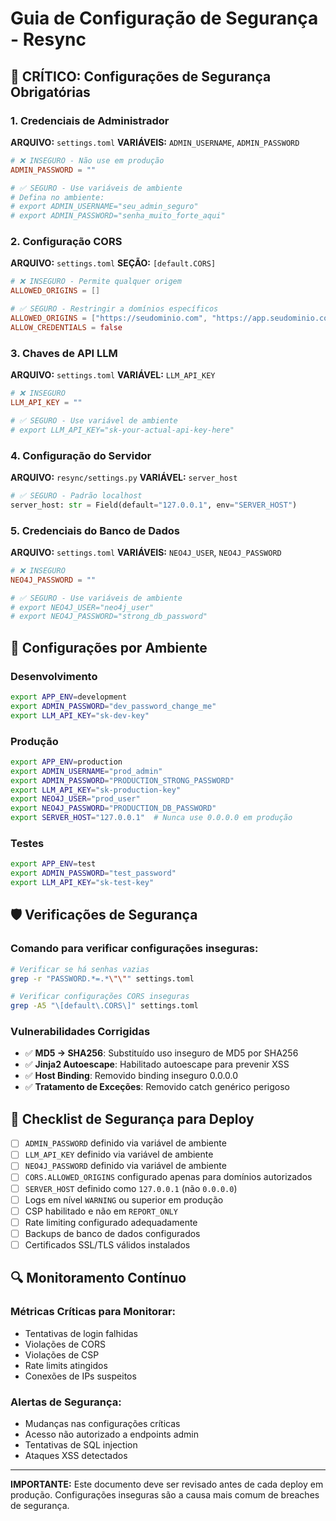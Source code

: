 # Guia de Configuração de Segurança - Resync

## 🚨 CRÍTICO: Configurações de Segurança Obrigatórias

### 1. Credenciais de Administrador
**ARQUIVO:** `settings.toml`
**VARIÁVEIS:** `ADMIN_USERNAME`, `ADMIN_PASSWORD`

```toml
# ❌ INSEGURO - Não use em produção
ADMIN_PASSWORD = ""

# ✅ SEGURO - Use variáveis de ambiente
# Defina no ambiente:
# export ADMIN_USERNAME="seu_admin_seguro"
# export ADMIN_PASSWORD="senha_muito_forte_aqui"
```

### 2. Configuração CORS
**ARQUIVO:** `settings.toml`
**SEÇÃO:** `[default.CORS]`

```toml
# ❌ INSEGURO - Permite qualquer origem
ALLOWED_ORIGINS = []

# ✅ SEGURO - Restringir a domínios específicos
ALLOWED_ORIGINS = ["https://seudominio.com", "https://app.seudominio.com"]
ALLOW_CREDENTIALS = false
```

### 3. Chaves de API LLM
**ARQUIVO:** `settings.toml`
**VARIÁVEL:** `LLM_API_KEY`

```toml
# ❌ INSEGURO
LLM_API_KEY = ""

# ✅ SEGURO - Use variável de ambiente
# export LLM_API_KEY="sk-your-actual-api-key-here"
```

### 4. Configuração do Servidor
**ARQUIVO:** `resync/settings.py`
**VARIÁVEL:** `server_host`

```python
# ✅ SEGURO - Padrão localhost
server_host: str = Field(default="127.0.0.1", env="SERVER_HOST")
```

### 5. Credenciais do Banco de Dados
**ARQUIVO:** `settings.toml`
**VARIÁVEIS:** `NEO4J_USER`, `NEO4J_PASSWORD`

```toml
# ❌ INSEGURO
NEO4J_PASSWORD = ""

# ✅ SEGURO - Use variáveis de ambiente
# export NEO4J_USER="neo4j_user"
# export NEO4J_PASSWORD="strong_db_password"
```

## 🔧 Configurações por Ambiente

### Desenvolvimento
```bash
export APP_ENV=development
export ADMIN_PASSWORD="dev_password_change_me"
export LLM_API_KEY="sk-dev-key"
```

### Produção
```bash
export APP_ENV=production
export ADMIN_USERNAME="prod_admin"
export ADMIN_PASSWORD="PRODUCTION_STRONG_PASSWORD"
export LLM_API_KEY="sk-production-key"
export NEO4J_USER="prod_user"
export NEO4J_PASSWORD="PRODUCTION_DB_PASSWORD"
export SERVER_HOST="127.0.0.1"  # Nunca use 0.0.0.0 em produção
```

### Testes
```bash
export APP_ENV=test
export ADMIN_PASSWORD="test_password"
export LLM_API_KEY="sk-test-key"
```

## 🛡️ Verificações de Segurança

### Comando para verificar configurações inseguras:
```bash
# Verificar se há senhas vazias
grep -r "PASSWORD.*=.*\"\"" settings.toml

# Verificar configurações CORS inseguras
grep -A5 "\[default\.CORS\]" settings.toml
```

### Vulnerabilidades Corrigidas
- ✅ **MD5 → SHA256**: Substituído uso inseguro de MD5 por SHA256
- ✅ **Jinja2 Autoescape**: Habilitado autoescape para prevenir XSS
- ✅ **Host Binding**: Removido binding inseguro 0.0.0.0
- ✅ **Tratamento de Exceções**: Removido catch genérico perigoso

## 🚨 Checklist de Segurança para Deploy

- [ ] `ADMIN_PASSWORD` definido via variável de ambiente
- [ ] `LLM_API_KEY` definido via variável de ambiente
- [ ] `NEO4J_PASSWORD` definido via variável de ambiente
- [ ] `CORS.ALLOWED_ORIGINS` configurado apenas para domínios autorizados
- [ ] `SERVER_HOST` definido como `127.0.0.1` (não `0.0.0.0`)
- [ ] Logs em nível `WARNING` ou superior em produção
- [ ] CSP habilitado e não em `REPORT_ONLY`
- [ ] Rate limiting configurado adequadamente
- [ ] Backups de banco de dados configurados
- [ ] Certificados SSL/TLS válidos instalados

## 🔍 Monitoramento Contínuo

### Métricas Críticas para Monitorar:
- Tentativas de login falhidas
- Violações de CORS
- Violações de CSP
- Rate limits atingidos
- Conexões de IPs suspeitos

### Alertas de Segurança:
- Mudanças nas configurações críticas
- Acesso não autorizado a endpoints admin
- Tentativas de SQL injection
- Ataques XSS detectados

---

**IMPORTANTE:** Este documento deve ser revisado antes de cada deploy em produção. Configurações inseguras são a causa mais comum de breaches de segurança.


